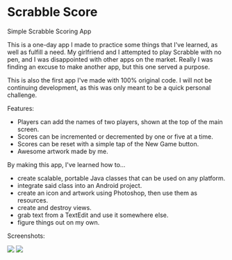 # Scrabble Score
Simple Scrabble Scoring App

This is a one-day app I made to practice some things that I've learned, as well as fulfill a need. My girlfriend and I attempted to play Scrabble with no pen, and I was disappointed with other apps on the market. Really I was finding an excuse to make another app, but this one served a purpose.

This is also the first app I've made with 100% original code.
I will not be continuing development, as this was only meant to be a quick personal challenge.

Features:
* Players can add the names of two players, shown at the top of the main screen.
* Scores can be incremented or decremented by one or five at a time.
* Scores can be reset with a simple tap of the New Game button. 
* Awesome artwork made by me.

By making this app, I've learned how to...
* create scalable, portable Java classes that can be used on any platform.
* integrate said class into an Android project.
* create an icon and artwork using Photoshop, then use them as resources.
* create and destroy views.
* grab text from a TextEdit and use it somewhere else.
* figure things out on my own.

Screenshots:

<img src="http://i.imgur.com/8amB8ML.png?1" />
<img src="http://i.imgur.com/77Pngwu.png?1" />


